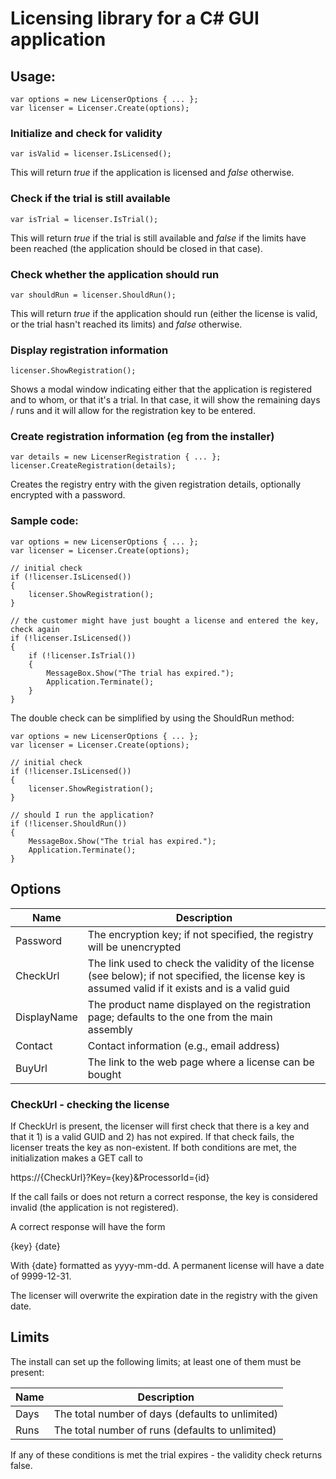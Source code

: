 # Licensing library for a C# GUI application

## Usage:

    var options = new LicenserOptions { ... };
    var licenser = Licenser.Create(options);

### Initialize and check for validity

    var isValid = licenser.IsLicensed();

This will return *true* if the application is licensed and *false* otherwise.

### Check if the trial is still available

    var isTrial = licenser.IsTrial();

This will return *true* if the trial is still available and *false* if the limits have been reached (the application should be closed in that case).

### Check whether the application should run

    var shouldRun = licenser.ShouldRun();

This will return *true* if the application should run (either the license is valid, or the trial hasn't reached its limits) and *false* otherwise.

### Display registration information

    licenser.ShowRegistration();

Shows a modal window indicating either that the application is registered and to whom, or that it's a trial. In that case, it will show the remaining days / runs
and it will allow for the registration key to be entered.

### Create registration information (eg from the installer)

    var details = new LicenserRegistration { ... };
    licenser.CreateRegistration(details);

Creates the registry entry with the given registration details, optionally encrypted with a password.

### Sample code:

    var options = new LicenserOptions { ... };
    var licenser = Licenser.Create(options);

    // initial check
    if (!licenser.IsLicensed())
    {
        licenser.ShowRegistration();
    }

    // the customer might have just bought a license and entered the key, check again
    if (!licenser.IsLicensed())
    {
        if (!licenser.IsTrial())
        {
            MessageBox.Show("The trial has expired.");
            Application.Terminate();
        }
    }

The double check can be simplified by using the ShouldRun method:

    var options = new LicenserOptions { ... };
    var licenser = Licenser.Create(options);

    // initial check
    if (!licenser.IsLicensed())
    {
        licenser.ShowRegistration();
    }

    // should I run the application?
    if (!licenser.ShouldRun())
    {
        MessageBox.Show("The trial has expired.");
        Application.Terminate();
    }


## Options

Name        | Description
----------- | -----------
Password    | The encryption key; if not specified, the registry will be unencrypted
CheckUrl    | The link used to check the validity of the license (see below); if not specified, the license key is assumed valid if it exists and is a valid guid
DisplayName | The product name displayed on the registration page; defaults to the one from the main assembly
Contact     | Contact information (e.g., email address)
BuyUrl      | The link to the web page where a license can be bought

### CheckUrl - checking the license

If CheckUrl is present, the licenser will first check that there is a key and that it 1) is a valid GUID and 2) has not expired. If that check fails,
the licenser treats the key as non-existent. If both conditions are met, the initialization makes a GET call to

https://{CheckUrl}?Key={key}&ProcessorId={id} 

If the call fails or does not return a correct response, the key is considered invalid (the application is not registered).

A correct response will have the form

{key} {date}

With {date} formatted as yyyy-mm-dd. A permanent license will have a date of 9999-12-31.

The licenser will overwrite the expiration date in the registry with the given date.


## Limits

The install can set up the following limits; at least one of them must be present:

Name   | Description
------ | -----------
Days   | The total number of days (defaults to unlimited)
Runs   | The total number of runs (defaults to unlimited)

If any of these conditions is met the trial expires - the validity check returns false.
